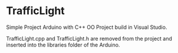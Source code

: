 # TrafficLight
Simple Project Arduino with C++ OO
Project build in Visual Studio.

TrafficLight.cpp and TrafficLight.h are removed from the project and inserted into the libraries folder of the Arduino.
